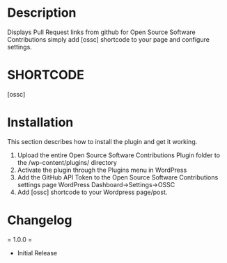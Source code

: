# Description

Displays Pull Request links from github for Open Source Software Contributions simply add [ossc] shortcode to your page and configure settings.

# SHORTCODE
[ossc]

# Installation

This section describes how to install the plugin and get it working.

1. Upload the entire Open Source Software Contributions Plugin folder to the /wp-content/plugins/ directory
2. Activate the plugin through the Plugins menu in WordPress
3. Add the GitHub API Token to the Open Source Software Contributions settings page WordPress Dashboard->Settings->OSSC
4. Add [ossc] shortcode to your Wordpress page/post.


# Changelog

= 1.0.0 =

* Initial Release
